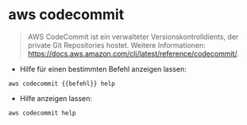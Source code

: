 # aws codecommit

> AWS CodeCommit ist ein verwalteter Versionskontrolldients, der private Git Repositories hostet.
> Weitere Informationen: <https://docs.aws.amazon.com/cli/latest/reference/codecommit/>.

- Hilfe für einen bestimmten Befehl anzeigen lassen:

`aws codecommit {{befehl}} help`

- Hilfe anzeigen lassen:

`aws codecommit help`
